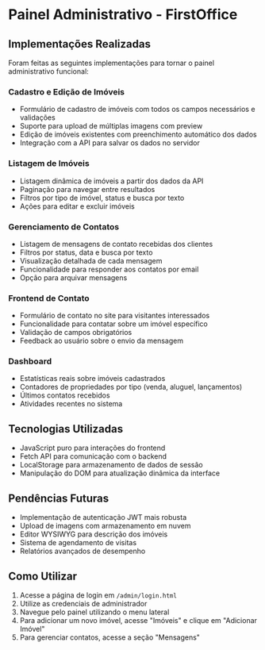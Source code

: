 # Painel Administrativo - FirstOffice

## Implementações Realizadas

Foram feitas as seguintes implementações para tornar o painel administrativo funcional:

### Cadastro e Edição de Imóveis
- Formulário de cadastro de imóveis com todos os campos necessários e validações
- Suporte para upload de múltiplas imagens com preview
- Edição de imóveis existentes com preenchimento automático dos dados
- Integração com a API para salvar os dados no servidor

### Listagem de Imóveis
- Listagem dinâmica de imóveis a partir dos dados da API
- Paginação para navegar entre resultados
- Filtros por tipo de imóvel, status e busca por texto
- Ações para editar e excluir imóveis

### Gerenciamento de Contatos
- Listagem de mensagens de contato recebidas dos clientes
- Filtros por status, data e busca por texto
- Visualização detalhada de cada mensagem
- Funcionalidade para responder aos contatos por email
- Opção para arquivar mensagens

### Frontend de Contato
- Formulário de contato no site para visitantes interessados
- Funcionalidade para contatar sobre um imóvel específico
- Validação de campos obrigatórios
- Feedback ao usuário sobre o envio da mensagem

### Dashboard
- Estatísticas reais sobre imóveis cadastrados
- Contadores de propriedades por tipo (venda, aluguel, lançamentos)
- Últimos contatos recebidos
- Atividades recentes no sistema

## Tecnologias Utilizadas
- JavaScript puro para interações do frontend
- Fetch API para comunicação com o backend
- LocalStorage para armazenamento de dados de sessão
- Manipulação do DOM para atualização dinâmica da interface

## Pendências Futuras
- Implementação de autenticação JWT mais robusta
- Upload de imagens com armazenamento em nuvem
- Editor WYSIWYG para descrição dos imóveis
- Sistema de agendamento de visitas
- Relatórios avançados de desempenho

## Como Utilizar
1. Acesse a página de login em `/admin/login.html`
2. Utilize as credenciais de administrador
3. Navegue pelo painel utilizando o menu lateral
4. Para adicionar um novo imóvel, acesse "Imóveis" e clique em "Adicionar Imóvel"
5. Para gerenciar contatos, acesse a seção "Mensagens" 
